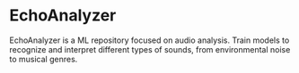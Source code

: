 # EchoAnalyzer
EchoAnalyzer is a ML repository focused on audio analysis. Train models to recognize and interpret different types of sounds, from environmental noise to musical genres.
